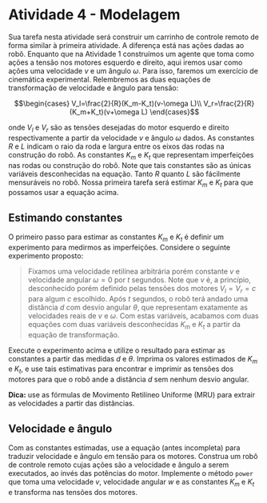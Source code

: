 # Atividade 4 - Modelagem

Sua tarefa nesta atividade será construir um carrinho de controle remoto de forma similar à
primeira atividade. A diferença está nas ações dadas ao robô. Enquanto que na Atividade 1
construímos um agente que toma como ações a tensão nos motores esquerdo e direito, aqui iremos usar
como ações uma velocidade $`v`$ e um ângulo $`\omega`$. Para isso, faremos um exercício de
cinemática experimental. Relembremos as duas equações de transformação de velocidade e ângulo para
tensão:

```math
\begin{cases}
  V_l=\frac{2}{R}(K_m-K_t)(v-\omega L)\\
  V_r=\frac{2}{R}(K_m+K_t)(v+\omega L)
\end{cases}
```

onde $`V_l`$ e $`V_r`$ são as tensões desejadas do motor esquerdo e direito respectivamente a
partir da velocidade $`v`$ e ângulo $`\omega`$ dados. As constantes $`R`$ e $`L`$ indicam o raio da
roda e largura entre os eixos das rodas na construção do robô. As constantes $`K_m`$ e $`K_t`$ que
representam imperfeições nas rodas ou construção do robô. Note que tais constantes são as únicas
variáveis desconhecidas na equação. Tanto $`R`$ quanto $`L`$ são fácilmente mensuráveis no robô.
Nossa primeira tarefa será estimar $`K_m`$ e $`K_t`$ para que possamos usar a equação acima.

## Estimando constantes

O primeiro passo para estimar as constantes $`K_m`$ e $`K_t`$ é definir um experimento para
medirmos as imperfeições. Considere o seguinte experimento proposto:

> Fixamos uma velocidade retilínea arbitrária porém constante $`v`$ e velocidade angular
> $`\omega=0`$ por $`t`$ segundos. Note que $`v`$ é, a princípio, desconhecido porém definido pelas
> tensões dos motores $`V_l=V_r=c`$ para algum $`c`$ escolhido. Após $`t`$ segundos, o robô terá
> andado uma distância $`d`$ com desvio angular $`\theta`$, que representam exatamente as
> velocidades reais de $`v`$ e $`\omega`$. Com estas variáveis, acabamos com duas equações com duas
> variáveis desconhecidas $`K_m`$ e $`K_t`$ a partir da equação de transformação.

Execute o experimento acima e utilize o resultado para estimar as constantes a partir das medidas
$`d`$ e $`\theta`$. Imprima os valores estimados de $`K_m`$ e $`K_t`$, e use tais estimativas para
encontrar e imprimir as tensões dos motores para que o robô ande a distância $`d`$ sem nenhum
desvio angular.

**Dica:** use as fórmulas de Movimento Retilíneo Uniforme (MRU) para extrair as velocidades a
partir das distâncias.

## Velocidade e ângulo

Com as constantes estimadas, use a equação (antes incompleta) para traduzir velocidade e ângulo em
tensão para os motores. Construa um robô de controle remoto cujas ações são a velocidade e ângulo a
serem executados, ao invés das potências do motor. Implemente o método `power` que toma uma
velocidade $`v`$, velocidade angular $`w`$ e as constantes $`K_m`$ e $`K_t`$ e transforma nas
tensões dos motores.
